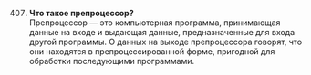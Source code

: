 407. **Что такое препроцессор?**  
Препроцессор — это компьютерная программа, принимающая данные на входе и выдающая данные, предназначенные для входа другой программы. О данных на выходе препроцессора говорят, что они находятся в препроцессированной форме, пригодной для обработки последующими программами.

